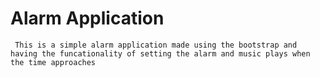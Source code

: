 # Alarm Application

` This is a simple alarm application made using the bootstrap and having the funcationality of setting the alarm and music plays when the time approaches`
